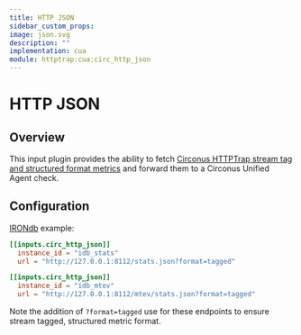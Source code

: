 ```yaml
---
title: HTTP JSON
sidebar_custom_props:
image: json.svg
description: ""
implementation: cua
module: httptrap:cua:circ_http_json
---
```


# HTTP JSON

## Overview

This input plugin provides the ability to fetch [Circonus HTTPTrap stream tag and structured format metrics](/circonus/integrations/library/json-push-httptrap/#httptrap-json-format) and forward them to a Circonus Unified Agent check.

## Configuration

[IRONdb](https://docs.circonus.com/irondb/administration/monitoring/#json) example:

```toml
[[inputs.circ_http_json]]
  instance_id = "idb_stats"
  url = "http://127.0.0.1:8112/stats.json?format=tagged"

[[inputs.circ_http_json]]
  instance_id = "idb_mtev"
  url = "http://127.0.0.1:8112/mtev/stats.json?format=tagged"
```

Note the addition of `?format=tagged` use for these endpoints to ensure stream tagged, structured metric format.
